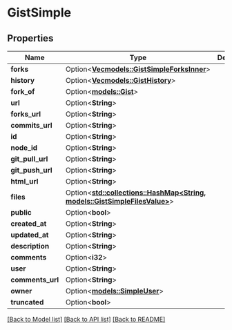 # GistSimple

## Properties

Name | Type | Description | Notes
------------ | ------------- | ------------- | -------------
**forks** | Option<[**Vec<models::GistSimpleForksInner>**](gist_simple_forks_inner.md)> |  | [optional]
**history** | Option<[**Vec<models::GistHistory>**](gist-history.md)> |  | [optional]
**fork_of** | Option<[**models::Gist**](Gist.md)> |  | [optional]
**url** | Option<**String**> |  | [optional]
**forks_url** | Option<**String**> |  | [optional]
**commits_url** | Option<**String**> |  | [optional]
**id** | Option<**String**> |  | [optional]
**node_id** | Option<**String**> |  | [optional]
**git_pull_url** | Option<**String**> |  | [optional]
**git_push_url** | Option<**String**> |  | [optional]
**html_url** | Option<**String**> |  | [optional]
**files** | Option<[**std::collections::HashMap<String, models::GistSimpleFilesValue>**](gist_simple_files_value.md)> |  | [optional]
**public** | Option<**bool**> |  | [optional]
**created_at** | Option<**String**> |  | [optional]
**updated_at** | Option<**String**> |  | [optional]
**description** | Option<**String**> |  | [optional]
**comments** | Option<**i32**> |  | [optional]
**user** | Option<**String**> |  | [optional]
**comments_url** | Option<**String**> |  | [optional]
**owner** | Option<[**models::SimpleUser**](simple-user.md)> |  | [optional]
**truncated** | Option<**bool**> |  | [optional]

[[Back to Model list]](../README.md#documentation-for-models) [[Back to API list]](../README.md#documentation-for-api-endpoints) [[Back to README]](../README.md)


